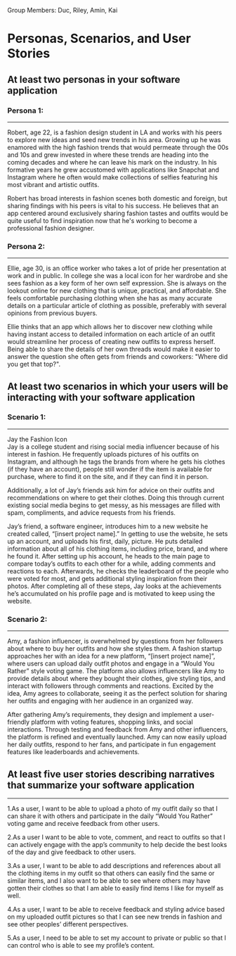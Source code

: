 Group Members: Duc, Riley, Amin, Kai

# Personas, Scenarios, and User Stories


## At least two personas in your software application

### Persona 1:
---------------------
Robert, age 22, is a fashion design student in LA and works with his peers to explore new ideas and seed new trends in his area. Growing up he was enamored with the high fashion trends that would permeate through the 00s and 10s and grew invested in where these trends are heading into the coming decades and where he can leave his mark on the industry. In his formative years he grew accustomed with applications like Snapchat and Instagram where he often would make collections of selfies featuring his most vibrant and artistic outfits. 

Robert has broad interests in fashion scenes both domestic and foreign, but sharing findings with his peers is vital to his success. He believes that an app centered around exclusively sharing fashion tastes and outfits would be quite useful to find inspiration now that he's working to become a professional fashion designer.


### Persona 2:
---------------------
Ellie, age 30, is an office worker who takes a lot of pride her presentation at work and in public. In college she was a local icon for her wardrobe and she sees fashion as a key form of her own self expression. She is always on the lookout online for new clothing that is unique, practical, and affordable. She feels comfortable purchasing clothing when she has as many accurate details on a particular article of clothing as possible, preferably with several opinions from previous buyers.

Ellie thinks that an app which allows her to discover new clothing while having instant access to detailed information on each article of an outfit would streamline her process of creating new outfits to express herself. Being able to share the details of her own threads would make it easier to answer the question she often gets from friends and coworkers: "Where did you get that top?".


## At least two scenarios in which your users will be interacting with your software application

### Scenario 1:
---------------------
Jay the Fashion Icon  
Jay is a college student and rising social media influencer because of his interest in fashion. He frequently uploads pictures of his outfits on Instagram, and although he tags the brands from where he gets his clothes (if they have an account), people still wonder if the item is available for purchase, where to find it on the site, and if they can find it in person. 

Additionally, a lot of Jay’s friends ask him for advice on their outfits and recommendations on where to get their clothes. Doing this through current existing social media begins to get messy, as his messages are filled with spam, compliments, and advice requests from his friends. 

Jay’s friend, a software engineer, introduces him to a new website he created called, “[insert project name].” In getting to use the website, he sets up an account, and uploads his first, daily, picture. He puts detailed information about all of his clothing items, including price, brand, and where he found it. After setting up his account, he heads to the main page to compare today’s outfits to each other for a while, adding comments and reactions to each. Afterwards, he checks the leaderboard of the people who were voted for most, and gets additional styling inspiration from their photos. After completing all of these steps, Jay looks at the achievements he’s accumulated on his profile page and is motivated to keep using the website.


### Scenario 2:
---------------------
Amy, a fashion influencer, is overwhelmed by questions from her followers about where to buy her outfits and how she styles them. A fashion startup approaches her with an idea for a new platform, “[insert project name]”, where users can upload daily outfit photos and engage in a “Would You Rather” style voting game. The platform also allows influencers like Amy to provide details about where they bought their clothes, give styling tips, and interact with followers through comments and reactions. Excited by the idea, Amy agrees to collaborate, seeing it as the perfect solution for sharing her outfits and engaging with her audience in an organized way.

After gathering Amy’s requirements, they design and implement a user-friendly platform with voting features, shopping links, and social interactions. Through testing and feedback from Amy and other influencers, the platform is refined and eventually launched. Amy can now easily upload her daily outfits, respond to her fans, and participate in fun engagement features like leaderboards and achievements.


## At least five user stories describing narratives that summarize your software application
---------------------
1.As a user, I want to be able to upload a photo of my outfit daily so that I can share it with others and participate in the daily “Would You Rather” voting game and receive feedback from other users.

2.As a user I want to be able to vote, comment, and react to outfits so that I can actively engage with the app’s community to help decide the best looks of the day and give feedback to other users.

3.As a user, I want to be able to add descriptions and references about all the clothing items in my outfit so that others can easily find the same or similar items, and I also want to be able to see where others may have gotten their clothes so that I am able to easily find items I like for myself as well.

4.As a user, I want to be able to receive feedback and styling advice based on my uploaded outfit pictures so that I can see new trends in fashion and see other peoples’ different perspectives.

5.As a user, I need to be able to set my account to private or public so that I can control who is able to see my profile’s content.


